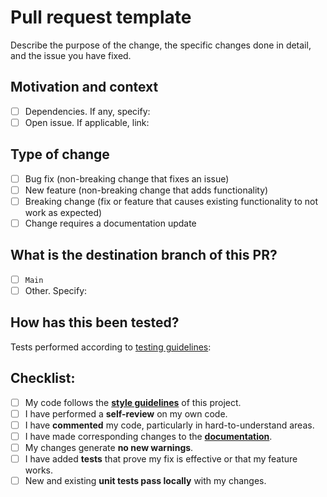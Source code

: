 <!--Please provide a general summary of changes in the PR title -->

# Pull request template
<!--To help reviewers to understand the change you've made, you need to include **key information** in your PR.--> 
Describe the purpose of the change, the specific changes done in detail, and the issue you have fixed.

## Motivation and context
<!--Include information on the purpose of the change and any background information that may help. Why is this change required? What problem does it solve? -->

<!-- List any dependencies that are required for this change. If the change fixes an **open** issue, please link to the issue here.-->

- [ ] Dependencies. If any, specify:
- [ ] Open issue. If applicable, link:

## Type of change
<!-- Indicate the type of change involved in the PR -->
- [ ] Bug fix (non-breaking change that fixes an issue)
- [ ] New feature (non-breaking change that adds functionality)
- [ ] Breaking change (fix or feature that causes existing functionality to not work as expected)
- [ ] Change requires a documentation update

## What is the destination branch of this PR?
<!-- Although this may seem obvious, please include the destination branch as an extra check to ensure your PR targets the right branch.-->
- [ ] `Main`
- [ ] Other. Specify:

## How has this been tested?

<!-- Please describe in detail how you tested your changes. Include details of your testing environment, the test cases used, and the tests you ran to see how your change affects other areas of the code, etc.-->

Tests performed according to [testing guidelines](./contributing/tests.md): 

## Checklist:

- [ ] My code follows the **[style guidelines](./CONTRIBUTING.md#style-guides)** of this project.
- [ ] I have performed a **self-review** on my own code.
- [ ] I have **commented** my code, particularly in hard-to-understand areas.
- [ ] I have made corresponding changes to the **[documentation](./CONTRIBUTING.md#documentation-style-guide)**.
- [ ] My changes generate **no new warnings**.
- [ ] I have added **tests** that prove my fix is effective or that my feature works.
- [ ] New and existing **unit tests pass locally** with my changes.
